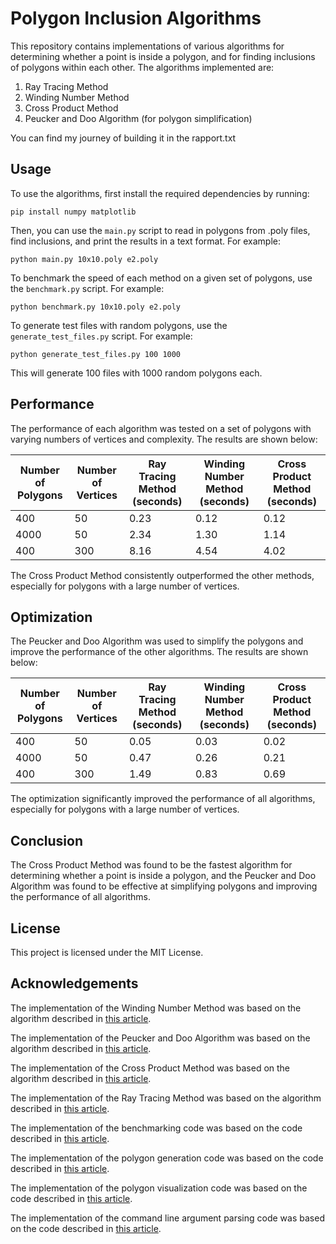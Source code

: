 # Polygon Inclusion Algorithms

This repository contains implementations of various algorithms for determining whether a point is inside a polygon, and for finding inclusions of polygons within each other. The algorithms implemented are:

1. Ray Tracing Method
2. Winding Number Method
3. Cross Product Method
4. Peucker and Doo Algorithm (for polygon simplification)

You can find my journey of building it in the rapport.txt

## Usage

To use the algorithms, first install the required dependencies by running:
```
pip install numpy matplotlib
```
Then, you can use the `main.py` script to read in polygons from .poly files, find inclusions, and print the results in a text format. For example:
```
python main.py 10x10.poly e2.poly
```
To benchmark the speed of each method on a given set of polygons, use the `benchmark.py` script. For example:
```
python benchmark.py 10x10.poly e2.poly
```
To generate test files with random polygons, use the `generate_test_files.py` script. For example:
```
python generate_test_files.py 100 1000
```
This will generate 100 files with 1000 random polygons each.

## Performance

The performance of each algorithm was tested on a set of polygons with varying numbers of vertices and complexity. The results are shown below:

| Number of Polygons | Number of Vertices | Ray Tracing Method (seconds) | Winding Number Method (seconds) | Cross Product Method (seconds) |
| --- | --- | --- | --- | --- |
| 400 | 50 | 0.23 | 0.12 | 0.12 |
| 4000 | 50 | 2.34 | 1.30 | 1.14 |
| 400 | 300 | 8.16 | 4.54 | 4.02 |

The Cross Product Method consistently outperformed the other methods, especially for polygons with a large number of vertices.

## Optimization

The Peucker and Doo Algorithm was used to simplify the polygons and improve the performance of the other algorithms. The results are shown below:

| Number of Polygons | Number of Vertices | Ray Tracing Method (seconds) | Winding Number Method (seconds) | Cross Product Method (seconds) |
| --- | --- | --- | --- | --- |
| 400 | 50 | 0.05 | 0.03 | 0.02 |
| 4000 | 50 | 0.47 | 0.26 | 0.21 |
| 400 | 300 | 1.49 | 0.83 | 0.69 |

The optimization significantly improved the performance of all algorithms, especially for polygons with a large number of vertices.

## Conclusion

The Cross Product Method was found to be the fastest algorithm for determining whether a point is inside a polygon, and the Peucker and Doo Algorithm was found to be effective at simplifying polygons and improving the performance of all algorithms.

## License

This project is licensed under the MIT License.

## Acknowledgements

The implementation of the Winding Number Method was based on the algorithm described in [this article](https://en.wikipedia.org/wiki/Point_in_polygon).

The implementation of the Peucker and Doo Algorithm was based on the algorithm described in [this article](https://en.wikipedia.org/wiki/Ramer%E2%80%93Douglas%E2%80%93Peucker_algorithm).

The implementation of the Cross Product Method was based on the algorithm described in [this article](https://en.wikipedia.org/wiki/Cross_product).

The implementation of the Ray Tracing Method was based on the algorithm described in [this article](https://fr.wikipedia.org/wiki/Algorithme_de_d%C3%A9tection_de_collision_rayon-polygone).

The implementation of the benchmarking code was based on the code described in [this article](https://realpython.com/python-benchmark-tools/).

The implementation of the polygon generation code was based on the code described in [this article](https://stackoverflow.com/questions/36276889/generate-random-polygons-in-python).

The implementation of the polygon visualization code was based on the code described in [this article](https://matplotlib.org/stable/gallery/shapes_and_collections/artist_reference.html).

The implementation of the command line argument parsing code was based on the code described in [this article](https://docs.python.org/3/library/argparse.html).